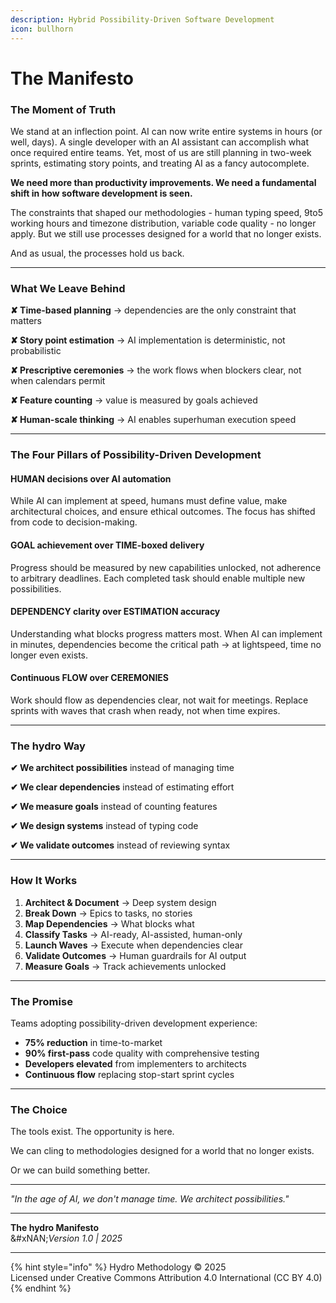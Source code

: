 ```yaml
---
description: Hybrid Possibility-Driven Software Development
icon: bullhorn
---
```


# The Manifesto

### The Moment of Truth

We stand at an inflection point. AI can now write entire systems in hours (or well, days). A single developer with an AI assistant can accomplish what once required entire teams. Yet, most of us are still planning in two-week sprints, estimating story points, and treating AI as a fancy autocomplete.

**We need more than productivity improvements. We need a fundamental shift in how software development is seen.**

The constraints that shaped our methodologies - human typing speed, 9to5 working hours and timezone distribution, variable code quality - no longer apply. But we still use processes designed for a world that no longer exists.&#x20;

And as usual, the processes hold us back.

***

### What We Leave Behind

**✘ Time-based planning** → dependencies are the only constraint that matters

**✘ Story point estimation** → AI implementation is deterministic, not probabilistic

**✘ Prescriptive ceremonies** → the work flows when blockers clear, not when calendars permit

**✘  Feature counting** → value is measured by goals achieved

**✘ Human-scale thinking** → AI enables superhuman execution speed

***

### The Four Pillars of Possibility-Driven Development

#### **HUMAN decisions over AI automation**

While AI can implement at speed, humans must define value, make architectural choices, and ensure ethical outcomes. The focus has shifted from code to decision-making.

#### GOAL achievement over TIME-boxed delivery

Progress should be measured by new capabilities unlocked, not adherence to arbitrary deadlines. Each completed task should enable multiple new possibilities.

#### **DEPENDENCY clarity over ESTIMATION accuracy**

Understanding what blocks progress matters most. When AI can implement in minutes, dependencies become the critical path → at lightspeed, time no longer even exists.

#### **Continuous FLOW over CEREMONIES**

Work should flow as dependencies clear, not wait for  meetings. Replace sprints with waves that crash when ready, not when time expires.

***

### The hydro Way

**✔︎ We architect possibilities** instead of managing time

**✔︎ We clear dependencies** instead of estimating effort

**✔︎ We measure goals** instead of counting features

**✔︎ We design systems** instead of typing code

**✔︎ We validate outcomes** instead of reviewing syntax

***

### How It Works

1. **Architect & Document** → Deep system design
2. **Break Down** → Epics to tasks, no stories
3. **Map Dependencies** → What blocks what
4. **Classify Tasks** → AI-ready, AI-assisted, human-only
5. **Launch Waves** → Execute when dependencies clear
6. **Validate Outcomes** → Human guardrails for AI output
7. **Measure Goals** → Track achievements unlocked

***

### The Promise

Teams adopting possibility-driven development experience:

* **75% reduction** in time-to-market
* **90% first-pass** code quality with comprehensive testing
* **Developers elevated** from implementers to architects
* **Continuous flow** replacing stop-start sprint cycles

***

### The Choice

The tools exist. The opportunity is here.

We can cling to methodologies designed for a world that no longer exists.

Or we can build something better.

***

_"In the age of AI, we don't manage time. We architect possibilities."_

***

**The hydro Manifesto**\
&#xNAN;_&#x56;ersion 1.0 | 2025_

***

{% hint style="info" %}
Hydro Methodology © 2025 \
Licensed under Creative Commons Attribution 4.0 International (CC BY 4.0)
{% endhint %}
